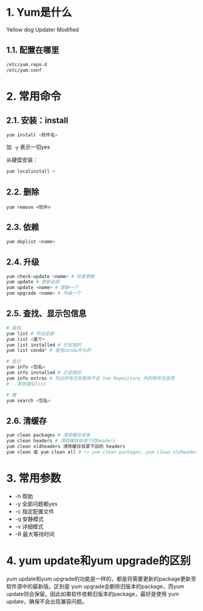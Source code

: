# 1. Yum是什么

Yellow dog Updater Modified

## 1.1. 配置在哪里

``` BASH
/etc/yum.repo.d
/etc/yum.conf
```



# 2. 常用命令

## 2.1. 安装：install

``` BASH
yum install <软件名>
```

加 `-y` 表示一切yes

从硬盘安装：

``` BASH
yum localinstall ~
```



## 2.2. 删除

``` 
yum remove <软件>
```

## 2.3. 依赖

``` bash
yum deplist <name>
```

## 2.4. 升级

``` bash
yum check-update <name> # 检查更新
yum update # 更新全部
yum update <name> # 更新一个
yum upgrade <name> # 升级一个
```

## 2.5. 查找、显示包信息

``` BASH
# 查找
yum list # 列出全部
yum list <某个>
yum list installed # 已安装的
yum list conda* # 查找conda开头的

# 显示
yum info <包名>
yum info installed # 已安装的
yum info extras # 列出所有已安裝但不在 Yum Repository 內的软件包信息
# ..其他类似list

# 搜
yum search <包名>
```

## 2.6. 清缓存

``` BASH
yum clean packages # 清除缓存目录
yum clean headers # 清除缓存目录下的headers
yum clean oldheaders 清除缓存目录下旧的 headers
yum clean 或 yum clean all # (= yum clean packages; yum clean oldheaders) 清除缓存目录下的软件包及旧的header
```

# 3. 常用参数

- -h 帮助
- -y 全部问题都yes
- -c 指定配置文件
- -q 安静模式
- -v 详细模式
- -R 最大等待时间

# 4. yum update和yum upgrade的区别

yum update和yum upgrade的功能是一样的，都是将需要更新的package更新至软件源中的最新版。区别是 yum upgrade会删除旧版本的package，而yum update则会保留。因此如果软件依赖旧版本的package，最好是使用 yum update，确保不会出现兼容问题。